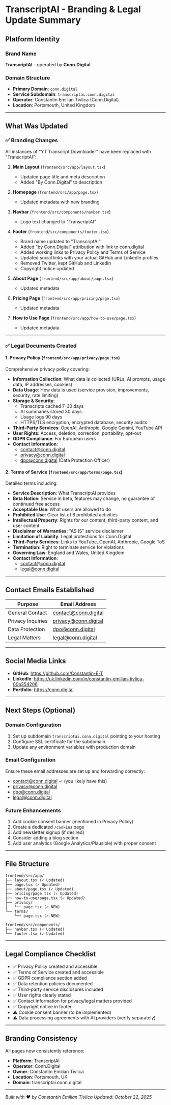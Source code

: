# TranscriptAI - Branding & Legal Update Summary

## Platform Identity

### Brand Name

**TranscriptAI** - operated by **Conn.Digital**

### Domain Structure

- **Primary Domain**: `conn.digital`
- **Service Subdomain**: `transcriptai.conn.digital`
- **Operator**: Constantin Emilian Tivlica (Conn.Digital)
- **Location**: Portsmouth, United Kingdom

---

## What Was Updated

### ✅ Branding Changes

All instances of "YT Transcript Downloader" have been replaced with "TranscriptAI":

1. **Main Layout** (`frontend/src/app/layout.tsx`)
   - Updated page title and meta description
   - Added "By Conn.Digital" to description

2. **Homepage** (`frontend/src/app/page.tsx`)
   - Updated metadata with new branding

3. **Navbar** (`frontend/src/components/navbar.tsx`)
   - Logo text changed to "TranscriptAI"

4. **Footer** (`frontend/src/components/footer.tsx`)
   - Brand name updated to "TranscriptAI"
   - Added "by Conn.Digital" attribution with link to conn.digital
   - Added working links to Privacy Policy and Terms of Service
   - Updated social links with your actual GitHub and LinkedIn profiles
   - Removed Twitter, kept GitHub and LinkedIn
   - Copyright notice updated

5. **About Page** (`frontend/src/app/about/page.tsx`)
   - Updated metadata

6. **Pricing Page** (`frontend/src/app/pricing/page.tsx`)
   - Updated metadata

7. **How to Use Page** (`frontend/src/app/how-to-use/page.tsx`)
   - Updated metadata

---

### ✅ Legal Documents Created

#### 1. Privacy Policy (`frontend/src/app/privacy/page.tsx`)

Comprehensive privacy policy covering:

- **Information Collection**: What data is collected (URLs, AI prompts, usage data, IP addresses, cookies)
- **Data Usage**: How data is used (service provision, improvements, security, rate limiting)
- **Storage & Security**:
  - Transcripts cached 7-30 days
  - AI summaries stored 30 days
  - Usage logs 90 days
  - HTTPS/TLS encryption, encrypted database, security audits
- **Third-Party Services**: OpenAI, Anthropic, Google Gemini, YouTube API
- **User Rights**: Access, deletion, correction, portability, opt-out
- **GDPR Compliance**: For European users
- **Contact Information**:
  - <contact@conn.digital>
  - <privacy@conn.digital>
  - <dpo@conn.digital> (Data Protection Officer)

#### 2. Terms of Service (`frontend/src/app/terms/page.tsx`)

Detailed terms including:

- **Service Description**: What TranscriptAI provides
- **Beta Notice**: Service in beta, features may change, no guarantee of continued free access
- **Acceptable Use**: What users are allowed to do
- **Prohibited Use**: Clear list of 8 prohibited activities
- **Intellectual Property**: Rights for our content, third-party content, and user content
- **Disclaimer of Warranties**: "AS IS" service disclaimer
- **Limitation of Liability**: Legal protections for Conn.Digital
- **Third-Party Services**: Links to YouTube, OpenAI, Anthropic, Google ToS
- **Termination**: Right to terminate service for violations
- **Governing Law**: England and Wales, United Kingdom
- **Contact Information**:
  - <contact@conn.digital>
  - <legal@conn.digital>

---

## Contact Emails Established

| Purpose | Email Address |
|---------|--------------|
| General Contact | <contact@conn.digital> |
| Privacy Inquiries | <privacy@conn.digital> |
| Data Protection | <dpo@conn.digital> |
| Legal Matters | <legal@conn.digital> |

---

## Social Media Links

- **GitHub**: <https://github.com/Constantin-E-T>
- **LinkedIn**: <https://uk.linkedin.com/in/constantin-emilian-tivlica-00a354206>
- **Portfolio**: <https://conn.digital>

---

## Next Steps (Optional)

### Domain Configuration

1. Set up subdomain `transcriptai.conn.digital` pointing to your hosting
2. Configure SSL certificate for the subdomain
3. Update any environment variables with production domain

### Email Configuration

Ensure these email addresses are set up and forwarding correctly:

- <contact@conn.digital> ✓ (you likely have this)
- <privacy@conn.digital>
- <dpo@conn.digital>
- <legal@conn.digital>

### Future Enhancements

1. Add cookie consent banner (mentioned in Privacy Policy)
2. Create a dedicated `/cookies` page
3. Add newsletter signup (if desired)
4. Consider adding a blog section
5. Add user analytics (Google Analytics/Plausible) with proper consent

---

## File Structure

```
frontend/src/app/
├── layout.tsx (✓ Updated)
├── page.tsx (✓ Updated)
├── about/page.tsx (✓ Updated)
├── pricing/page.tsx (✓ Updated)
├── how-to-use/page.tsx (✓ Updated)
├── privacy/
│   └── page.tsx (✓ NEW)
└── terms/
    └── page.tsx (✓ NEW)

frontend/src/components/
├── navbar.tsx (✓ Updated)
└── footer.tsx (✓ Updated)
```

---

## Legal Compliance Checklist

- ✅ Privacy Policy created and accessible
- ✅ Terms of Service created and accessible
- ✅ GDPR compliance section added
- ✅ Data retention policies documented
- ✅ Third-party service disclosures included
- ✅ User rights clearly stated
- ✅ Contact information for privacy/legal matters provided
- ✅ Copyright notice in footer
- ⚠️ Cookie consent banner (to be implemented)
- ⚠️ Data processing agreements with AI providers (verify separately)

---

## Branding Consistency

All pages now consistently reference:

- **Platform**: TranscriptAI
- **Operator**: Conn.Digital
- **Owner**: Constantin Emilian Tivlica
- **Location**: Portsmouth, UK
- **Domain**: transcriptai.conn.digital

---

*Built with ❤️ by Constantin Emilian Tivlica*
*Updated: October 22, 2025*
